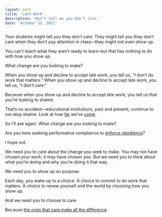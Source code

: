 ```yaml
---
layout: post
title: 'Late Work'
description: 'Don’t tell me you don’t care.'
date: 'October 13, 2021'
---
```


Your students might tell you they don’t care. They might tell you they don’t care when they don’t pay attention in class—they might not even show up.

You can’t teach what they aren’t ready to learn–but that has nothing to do with how you show up.

What change are you looking to make?

When you show up and decline to accept late work, you tell us, “I don’t do work that matters.” When you show up and decline to accept late work, you tell us, “I don’t care.”

Because when you show up and decline to accept late work, you tell us that you’re looking to shame. 

That’s no accident—educational institutions, past and present, continue to run atop shame. Look at how [far](https://en.wikipedia.org/wiki/School_corporal_punishment_in_the_United_States) we’ve [come](https://doi.org/10.1002/J.2379-3988.2016.TB00086.X).

So I’ll ask again. What change are you looking to make?

Are you here seeking performative compliance to [enforce obedience](https://lukasmurdock.com/learning-integrity/)?

I hope not.

We need you to care about the change you seek to make. You may not have chosen your work; it may have chosen you. But we need you to think about what you’re doing and why you’re doing it that way.

We need you to show up on purpose.

Each day, you wake up to a choice. A choice to commit to do work that matters. A choice to renew yourself and the world by choosing how you show up.

And we need you to choose to care.

Because [the ones that care make all the difference](https://doi.org/10.1007/s10755-020-09522-w).
